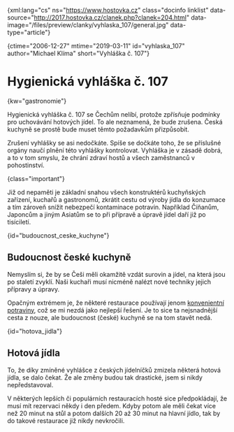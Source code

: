 
{xml:lang="cs" ns="https://www.hostovka.cz" class="docinfo linklist" data-source="http://2017.hostovka.cz/clanek.php?clanek=204.html" data-image="/files/preview/clanky/vyhlaska_107/general.jpg" data-type="article"}

{ctime="2006-12-27" mtime="2019-03-11" id="vyhlaska_107" author="Michael Klíma" short="Vyhláška č. 107"}

# Hygienická vyhláška č. 107

<!-- generated attribute kw by user_udpatekw.sh on 2020-04-21, do not edit -->

{kw="gastronomie"}

Hygienická vyhláška č. 107 se Čechům nelíbí, protože zpřísňuje podmínky pro uchovávání hotových jídel. To ale neznamená, že bude zrušena. Česká kuchyně se prostě bude muset těmto požadavkům přizpůsobit.

Zrušení vyhlášky se asi nedočkáte. Spíše se dočkáte toho, že se příslušné orgány naučí plnění této vyhlášky kontrolovat. Vyhláška je v zásadě dobrá, a to v tom smyslu, že chrání zdraví hostů a všech zaměstnanců v pohostinství.

{class="important"}

Již od nepaměti je základní snahou všech konstruktérů kuchyňských zařízení, kuchařů a gastronomů, zkrátit cestu od výroby jídla do konzumace a tím zároveň snížit nebezpečí kontaminace potravin. Například Číňanům, Japoncům a jiným Asiatům se to při přípravě a úpravě jídel daří již po tisíciletí.

{id="budoucnost\_ceske\_kuchyne"}

## Budoucnost české kuchyně

Nemyslím si, že by se Češi měli okamžitě vzdát surovin a jídel, na která jsou po staletí zvyklí. Naši kuchaři musí nicméně nalézt nové techniky jejich přípravy a úpravy.

Opačným extrémem je, že některé restaurace používají jenom [konvenientní potraviny][1], což se mi nezdá jako nejlepší řešení. Je to sice ta nejsnadnější cesta z nouze, ale budoucnost (české) kuchyně se na tom stavět nedá.

{id="hotova_jidla"}

## Hotová jídla

To, že díky zmíněné vyhlášce z českých jídelníčků zmizela některá hotová jídla, se dalo čekat. Že ale změny budou tak drastické, jsem si nikdy nepředstavoval.

V některých lepších či populárních restauracích hosté sice předpokládají, že musí mít rezervaci někdy i den předem. Kdyby potom ale měli čekat více než 20 minut na stůl a potom dalších 20 až 30 minut na hlavní jídlo, tak by do takové restaurace již nikdy nevkročili.

 [1]: /convenience

